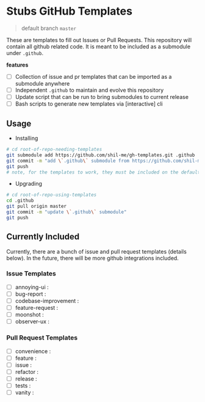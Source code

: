 # Stubs GitHub Templates
> default branch `master`

These are templates to fill out Issues or Pull Requests. This repository will contain all github related code. It is meant to be included as a submodule under `.github`.

**features**

- [ ] Collection of issue and pr templates that can be imported as a submodule anywhere
- [ ] Independent `.github` to maintain and evolve this repository
- [ ] Update script that can be run to bring submodules to current release
- [ ] Bash scripts to generate new templates via [interactive] cli

## Usage

- Installing
```sh
# cd root-of-repo-needing-templates
git submodule add https://github.com/shil-me/gh-templates.git .github
git commit -m "add \`.github\` submodule from https://github.com/shil-me/gh-templates.git"
git push
# note, for the templates to work, they must be included on the default branch of the repository #
```
- Upgrading
```sh
# cd root-of-repo-using-templates
cd .github
git pull origin master
git commit -m "update \`.github\` submodule"
git push
```

## Currently Included

Currently, there are a bunch of issue and pull request templates (details below). In the future, there will be more github integrations included.

### Issue Templates

- [ ] annoying-ui : 
- [ ] bug-report :
- [ ] codebase-improvement :
- [ ] feature-request :
- [ ] moonshot :
- [ ] observer-ux :

### Pull Request Templates

- [ ] convenience :
- [ ] feature :
- [ ] issue :
- [ ] refactor :
- [ ] release : 
- [ ] tests :
- [ ] vanity :
